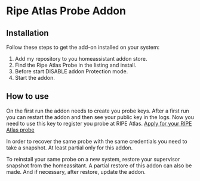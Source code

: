 # Ripe Atlas Probe Addon

## Installation

Follow these steps to get the add-on installed on your system:

1. Add my repository to you homeassistant addon store.
2. Find the Ripe Atlas Probe in the listing and install.
3. Before start DISABLE addon Protection mode.
4. Start the addon.

## How to use

On the first run the addon needs to create you probe keys.
After a first run you can restart the addon and then see your public key in the logs.
Now you need to use this key to register you probe at RIPE Atlas.
[Apply for your RIPE Atlas probe](https://atlas.ripe.net/apply/swprobe/)


In order to recover the same probe with the same credentials you need to take a snapshot. 
At least partial only for this addon.


To reinstall your same probe on a new system, restore your supervisor snapshot from the homeassitant. 
A partial restore of this addon can also be made. 
And if necessary, after restore, update the addon.
